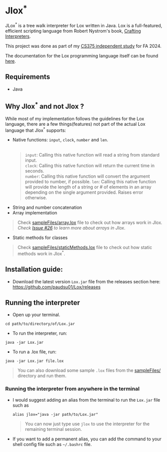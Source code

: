 # Jlox<sup>*</sup>

JLox<sup>*</sup> is a tree walk interpreter for Lox written in Java. Lox is a full-featured, efficient scripting language from Robert Nystrom's book, [Crafting Interpreters](https://craftinginterpreters.com/). <br>

This project was done as part of my [CS375 independent study](https://github.com/user-attachments/files/18216055/CS375_Fall_2024_Report.pdf) for FA 2024.

The documentation for the Lox programming language itself can be found [here](https://craftinginterpreters.com/the-lox-language.html).

## Requirements

* Java

## Why Jlox<sup>*</sup> and not Jlox ?

While most of my implementation follows the guidelines for the Lox language, there are a few things(features) not part of the actual Lox language that Jlox<sup>*</sup> supports:
* Native functions: `input`, `clock`, `number` and `len`.<br><br>
  > `input`: Calling this native function will read a string from standard input.<br>
  > `clock`: Calling this native function will return the current time in seconds.<br>
  > `number`: Calling this native function will convert the argument provided to number, if possible.
  > `len`: Calling this native function will provide the length of a string or # of elements in an array depending on the single argument provided. Raises error otherwise.
* String and number concatenation
* Array implementation 
> Check [sampleFiles/array.lox](sampleFiles/array.lox) file to check out how arrays work in Jlox<sup>*</sup>.
> Check [Issue #26](https://github.com/paudsu01/JLox/issues/26) to learn more about arrays in Jlox<sup>*</sup>.
* Static methods for classes
> Check [sampleFiles/staticMethods.lox](sampleFiles/staticMethods.lox) file to check out how static methods work in Jlox<sup>*</sup>.

## Installation guide:

* Download the latest version `Lox.jar` file from the releases section here: https://github.com/paudsu01/Lox/releases

## Running the interpreter

* Open up your terminal.
```
cd path/to/directory/of/Lox.jar
```
* To run the interpreter, run:
```
java -jar Lox.jar
```
* To run a .lox file, run:
```
java -jar Lox.jar file.lox
```
> You can also download some sample `.lox` files from the [sampleFiles/](sampleFiles/) directory and run them.

### Running the interpreter from anywhere in the terminal

* I would suggest adding an alias from the terminal to run the `Lox.jar` file such as
  
  ```
  alias jlox="java -jar path/to/Lox.jar"
  ```

  > You can now just type use `jlox` to use the interpreter for the remaining terminal session.

* If you want to add a permanent alias, you can add the command to your shell config file such as `~/.bashrc` file.
